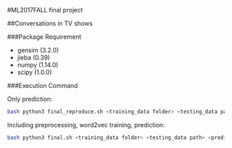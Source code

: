 #ML2017FALL final project

##Conversations in TV shows

###Package Requirement

* gensim (3.2.0)
* jieba (0.39)
* numpy (1.14.0)
* scipy (1.0.0)

###Execution Command

Only prediction:
```sh
bash python3 final_reproduce.sh <training_data folder> <testing_data path> <prediction_file path>
```
Including preprocessing, word2vec training, prediction:
```sh
bash python3 final.sh <training_data folder> <testing_data path> <prediction file path>
```
